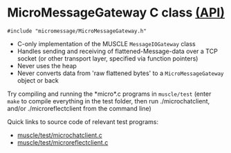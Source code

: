 # MicroMessageGateway C class [(API)](https://public.msli.com/lcs/muscle/html/group__micromessagegateway.html)

```#include "micromessage/MicroMessageGateway.h"```

* C-only implementation of the MUSCLE `MessageIOGateway` class
* Handles sending and receiving of flattened-Message-data over a TCP socket (or other transport layer, specified via function pointers)
* Never uses the heap
* Never converts data from 'raw flattened bytes' to a `MicroMessageGateway` object or back

Try compiling and running the \*micro\*.c programs in `muscle/test` (enter `make` to compile everything in the test folder, then run ./microchatclient, and/or ./microreflectclient from the command line)

Quick links to source code of relevant test programs:

* [muscle/test/microchatclient.c](https://public.msli.com/lcs/muscle/muscle/test/microchatclient.c)
* [muscle/test/microreflectclient.c](https://public.msli.com/lcs/muscle/muscle/test/microreflectclient.c)

